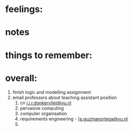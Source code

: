 # feelings:

# notes

# things to remember: 

# overall:

1. finish logic and modelling assigmnent
2. email professors about teaching assistant position 
	1. cn [j.j.r.donkervliet@vu.nl](https://research.vu.nl/en/persons/jesse-donkervliet#)
	2. pervasive computing 
	3. computer organisation 
	4. requirements engineering  - [e.guzmanortega@vu.nl
	5. 
